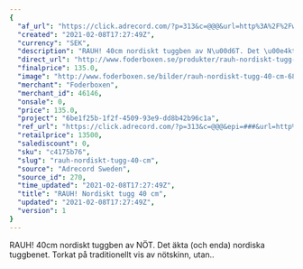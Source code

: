 ```yaml
---
{
  "af_url": "https://click.adrecord.com/?p=313&c=@@@&url=http%3A%2F%2Fwww.foderboxen.se%2Fprodukter%2Frauh-nordiskt-tugg-40-cm%2C687",
  "created": "2021-02-08T17:27:49Z",
  "currency": "SEK",
  "description": "RAUH! 40cm nordiskt tuggben av N\u00d6T. Det \u00e4kta (och enda) nordiska tuggbenet. Torkat p\u00e5 traditionellt vis av n\u00f6tskinn, utan..",
  "direct_url": "http://www.foderboxen.se/produkter/rauh-nordiskt-tugg-40-cm,687",
  "finalprice": 135.0,
  "image": "http://www.foderboxen.se/bilder/rauh-nordiskt-tugg-40-cm-687.png",
  "merchant": "Foderboxen",
  "merchant_id": 46146,
  "onsale": 0,
  "price": 135.0,
  "project": "6be1f25b-1f2f-4509-93e9-dd8b42b96c1a",
  "ref_url": "https://click.adrecord.com/?p=313&c=@@@&epi=###&url=http%3A%2F%2Fwww.foderboxen.se%2Fprodukter%2Frauh-nordiskt-tugg-40-cm%2C687",
  "retailprice": 13500,
  "salediscount": 0,
  "sku": "c4175b76",
  "slug": "rauh-nordiskt-tugg-40-cm",
  "source": "Adrecord Sweden",
  "source_id": 270,
  "time_updated": "2021-02-08T17:27:49Z",
  "title": "RAUH! Nordiskt tugg 40 cm",
  "updated": "2021-02-08T17:27:49Z",
  "version": 1
}
---
```


<p> RAUH! 40cm nordiskt tuggben av NÖT. Det äkta (och enda) nordiska tuggbenet. Torkat på traditionellt vis av nötskinn, utan..</p>
